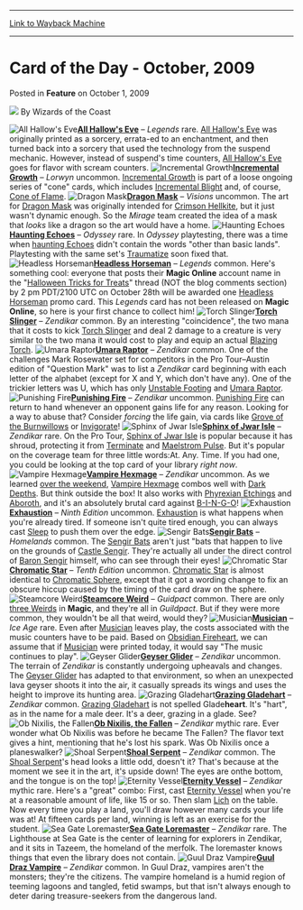 
---
[Link to Wayback Machine](https://web.archive.org/web/20220526000819/https://magic.wizards.com/en/articles/archive/feature/card-day-october-2009-2009-10-01)

[_metadata_:wayback_url]:- "https://magic.wizards.com/en/articles/archive/feature/card-day-october-2009-2009-10-01"
[_metadata_:wayback_raw_url]:- "https://web.archive.org/web/20220526000819id_/https://magic.wizards.com/en/articles/archive/feature/card-day-october-2009-2009-10-01"
[_metadata_:wayback_capture_timestamp]:- "2022-05-26 00:08:19+00:00"
[_metadata_:description]:- "All Hallow's Eve – Legends rare. All Hallow's Eve was originally printed as a sorcery, errata-ed to an enchantment, and then turned back into a sorcery that used the technology from the suspend mechanic. However, instead of suspend's time counters, All Hallow's Eve goes for flavor with scream counters. Incremental Growth – Lorwyn uncommon. Incremental Growth is part of a loose"
[_metadata_:generator]:- "Drupal 7 (http://drupal.org)"
[_metadata_:publish_date]:- "2009-10-01"
---


Card of the Day - October, 2009
===============================



 Posted in **Feature**
 on October 1, 2009 






![](https://media.magic.wizards.com/styles/auth_small/public/images/person/wizards_author.jpg)
By Wizards of the Coast











![All Hallow's Eve](http://gatherer.wizards.com/Handlers/Image.ashx?type=card&name=All+Hallow%27s+Eve)**[All Hallow's Eve](https://gatherer.wizards.com/Pages/Card/Details.aspx?name=All+Hallow%27s+Eve)** – *Legends* rare. [All Hallow's Eve](https://gatherer.wizards.com/Pages/Card/Details.aspx?name=All+Hallow%27s+Eve) was originally printed as a sorcery, errata-ed to an enchantment, and then turned back into a sorcery that used the technology from the suspend mechanic. However, instead of suspend's time counters, [All Hallow's Eve](https://gatherer.wizards.com/Pages/Card/Details.aspx?name=All+Hallow%27s+Eve) goes for flavor with scream counters.
 ![Incremental Growth](http://gatherer.wizards.com/Handlers/Image.ashx?type=card&name=Incremental+Growth)**[Incremental Growth](https://gatherer.wizards.com/Pages/Card/Details.aspx?name=Incremental+Growth)** – *Lorwyn* uncommon. [Incremental Growth](https://gatherer.wizards.com/Pages/Card/Details.aspx?name=Incremental+Growth) is part of a loose ongoing series of "cone" cards, which includes [Incremental Blight](https://gatherer.wizards.com/Pages/Card/Details.aspx?name=Incremental+Blight) and, of course, [Cone of Flame](https://gatherer.wizards.com/Pages/Card/Details.aspx?name=Cone+of+Flame).
 ![Dragon Mask](http://gatherer.wizards.com/Handlers/Image.ashx?type=card&name=Dragon+Mask)**[Dragon Mask](https://gatherer.wizards.com/Pages/Card/Details.aspx?name=Dragon+Mask)** – *Visions* uncommon. The art for [Dragon Mask](https://gatherer.wizards.com/Pages/Card/Details.aspx?name=Dragon+Mask) was originally intended for [Crimson Hellkite](https://gatherer.wizards.com/Pages/Card/Details.aspx?name=Crimson+Hellkite), but it just wasn't dynamic enough. So the *Mirage* team created the idea of a mask that *looks* like a dragon so the art would have a home.
 ![Haunting Echoes](http://gatherer.wizards.com/Handlers/Image.ashx?type=card&name=Haunting+Echoes)**[Haunting Echoes](https://gatherer.wizards.com/Pages/Card/Details.aspx?name=Haunting+Echoes)** – *Odyssey* rare. In *Odyssey* playtesting, there was a time when [haunting Echoes](https://gatherer.wizards.com/Pages/Card/Details.aspx?name=haunting+Echoes) didn't contain the words "other than basic lands". Playtesting with the same set's [Traumatize](http://gatherer.wizards.com/Pages/Card/Details.aspx?&name=Traumatize) soon fixed that.
 ![Headless Horseman](http://gatherer.wizards.com/Handlers/Image.ashx?type=card&name=Headless+Horseman)**[Headless Horseman](https://gatherer.wizards.com/Pages/Card/Details.aspx?name=Headless+Horseman)** – *Legends* common. Here's something cool: everyone that posts their **Magic Online** account name in the "[Halloween Tricks for Treats](http://community.wizards.com/magiconline/go/thread/view/76117/20569561/Halloween_Tricks_for_Treats)" thread (NOT the blog comments section) by 2 pm PDT/2100 UTC on October 28th will be awarded one [Headless Horseman](https://gatherer.wizards.com/Pages/Card/Details.aspx?name=Headless+Horseman) promo card. This *Legends* card has not been released on **Magic Online**, so here is your first chance to collect him! 
 ![Torch Slinger](http://gatherer.wizards.com/Handlers/Image.ashx?type=card&name=Torch+Slinger)**[Torch Slinger](https://gatherer.wizards.com/Pages/Card/Details.aspx?name=Torch+Slinger)** – *Zendikar* common. By an interesting "coincidence", the two mana that it costs to kick [Torch Slinger](https://gatherer.wizards.com/Pages/Card/Details.aspx?name=Torch+Slinger) and deal 2 damage to a creature is very similar to the two mana it would cost to play and equip an actual [Blazing Torch](https://gatherer.wizards.com/Pages/Card/Details.aspx?name=Blazing+Torch).
 ![Umara Raptor](http://gatherer.wizards.com/Handlers/Image.ashx?type=card&name=Umara+Raptor)**[Umara Raptor](https://gatherer.wizards.com/Pages/Card/Details.aspx?name=Umara+Raptor)** – *Zendikar* common. One of the challenges Mark Rosewater set for competitors in the Pro Tour–Austin edition of "Question Mark" was to list a *Zendikar* card beginning with each letter of the alphabet (except for X and Y, which don't have any). One of the trickier letters was U, which has only [Unstable Footing](https://gatherer.wizards.com/Pages/Card/Details.aspx?name=Unstable+Footing) and [Umara Raptor](https://gatherer.wizards.com/Pages/Card/Details.aspx?name=Umara+Raptor).
 ![Punishing Fire](http://gatherer.wizards.com/Handlers/Image.ashx?type=card&name=Punishing+Fire)**[Punishing Fire](https://gatherer.wizards.com/Pages/Card/Details.aspx?name=Punishing+Fire)** – *Zendikar* uncommon. [Punishing Fire](https://gatherer.wizards.com/Pages/Card/Details.aspx?name=Punishing+Fire) can return to hand whenever an opponent gains life for any reason. Looking for a way to abuse that? Consider *forcing* the life gain, via cards like [Grove of the Burnwillows](https://gatherer.wizards.com/Pages/Card/Details.aspx?name=Grove+of+the+Burnwillows) or [Invigorate](https://gatherer.wizards.com/Pages/Card/Details.aspx?name=Invigorate)!
 ![Sphinx of Jwar Isle](http://gatherer.wizards.com/Handlers/Image.ashx?type=card&name=Sphinx+of+Jwar+Isle)**[Sphinx of Jwar Isle](https://gatherer.wizards.com/Pages/Card/Details.aspx?name=Sphinx+of+Jwar+Isle)** – *Zendikar* rare. On the Pro Tour, [Sphinx of Jwar Isle](https://gatherer.wizards.com/Pages/Card/Details.aspx?name=Sphinx+of+Jwar+Isle) is popular because it has shroud, protecting it from [Terminate](https://gatherer.wizards.com/Pages/Card/Details.aspx?name=Terminate) and [Maelstrom Pulse](https://gatherer.wizards.com/Pages/Card/Details.aspx?name=Maelstrom+Pulse). But it's popular on the coverage team for three little words:At. Any. Time. If you had one, you could be looking at the top card of your library *right now*. 
 ![Vampire Hexmage](http://gatherer.wizards.com/Handlers/Image.ashx?type=card&name=Vampire+Hexmage)**[Vampire Hexmage](https://gatherer.wizards.com/Pages/Card/Details.aspx?name=Vampire+Hexmage)** – *Zendikar* uncommon. As we learned [over the weekend](/en/events/coverage/kibler-completes-comeback-austin-victory), [Vampire Hexmage](https://gatherer.wizards.com/Pages/Card/Details.aspx?name=Vampire+Hexmage) combos well with [Dark Depths](https://gatherer.wizards.com/Pages/Card/Details.aspx?name=Dark+Depths). But think outside the box! It also works with [Phyrexian Etchings](https://gatherer.wizards.com/Pages/Card/Details.aspx?name=Phyrexian+Etchings) and [Aboroth](https://gatherer.wizards.com/Pages/Card/Details.aspx?name=Aboroth), and it's an absolutely brutal card against [B-I-N-G-O](https://gatherer.wizards.com/Pages/Card/Details.aspx?name=B-I-N-G-O)!
 ![Exhaustion](http://gatherer.wizards.com/Handlers/Image.ashx?type=card&name=Exhaustion)**[Exhaustion](https://gatherer.wizards.com/Pages/Card/Details.aspx?name=Exhaustion)** – *Ninth Edition* uncommon. [Exhaustion](https://gatherer.wizards.com/Pages/Card/Details.aspx?name=Exhaustion) is what happens when you're already tired. If someone isn't quite tired enough, you can always cast [Sleep](https://gatherer.wizards.com/Pages/Card/Details.aspx?name=Sleep) to push them over the edge.
 ![Sengir Bats](http://gatherer.wizards.com/Handlers/Image.ashx?type=card&name=Sengir+Bats)**[Sengir Bats](https://gatherer.wizards.com/Pages/Card/Details.aspx?name=Sengir+Bats)** – *Homelands* common. The [Sengir Bats](https://gatherer.wizards.com/Pages/Card/Details.aspx?name=Sengir+Bats) aren't just "bats that happen to live on the grounds of [Castle Sengir](https://gatherer.wizards.com/Pages/Card/Details.aspx?name=Castle+Sengir). They're actually all under the direct control of [Baron Sengir](https://gatherer.wizards.com/Pages/Card/Details.aspx?name=Baron+Sengir) himself, who can see through their eyes!
 ![Chromatic Star](http://gatherer.wizards.com/Handlers/Image.ashx?type=card&name=Chromatic+Star)**[Chromatic Star](https://gatherer.wizards.com/Pages/Card/Details.aspx?name=Chromatic+Star)** – *Tenth Edition* uncommon. [Chromatic Star](https://gatherer.wizards.com/Pages/Card/Details.aspx?name=Chromatic+Star) is almost identical to [Chromatic Sphere](https://gatherer.wizards.com/Pages/Card/Details.aspx?name=Chromatic+Sphere), except that it got a wording change to fix an obscure hiccup caused by the timing of the card draw on the sphere.
 ![Steamcore Weird](http://gatherer.wizards.com/Handlers/Image.ashx?type=card&name=Steamcore+Weird)**[Steamcore Weird](https://gatherer.wizards.com/Pages/Card/Details.aspx?name=Steamcore+Weird)** – *Guidpact* common. There are only [three Weirds](http://gatherer.wizards.com/Pages/Search/Default.aspx?action=advanced&subtype=+%5BWeird%5D) in **Magic**, and they're all in *Guildpact*. But if they were more common, they wouldn't be all that weird, would they?
 ![Musician](http://gatherer.wizards.com/Handlers/Image.ashx?type=card&name=Musician)**[Musician](https://gatherer.wizards.com/Pages/Card/Details.aspx?name=Musician)** – *Ice Age* rare. Even after [Musician](https://gatherer.wizards.com/Pages/Card/Details.aspx?name=Musician) leaves play, the costs associated with the music counters have to be paid. Based on [Obsidian Fireheart](https://gatherer.wizards.com/Pages/Card/Details.aspx?name=Obsidian+Fireheart), we can assume that if [Musician](https://gatherer.wizards.com/Pages/Card/Details.aspx?name=Musician) were printed today, it would say "The music continues to play".
 ![Geyser Glider](http://gatherer.wizards.com/Handlers/Image.ashx?type=card&name=Geyser+Glider)**[Geyser Glider](https://gatherer.wizards.com/Pages/Card/Details.aspx?name=Geyser+Glider)** – *Zendikar* uncommon. The terrain of *Zendikar* is constantly undergoing upheavals and changes. The [Geyser Glider](https://gatherer.wizards.com/Pages/Card/Details.aspx?name=Geyser+Glider) has adapted to that environment, so when an unexpected lava geyser shoots it into the air, it casually spreads its wings and uses the height to improve its hunting area.
 ![Grazing Gladehart](http://gatherer.wizards.com/Handlers/Image.ashx?type=card&name=Grazing+Gladehart)**[Grazing Gladehart](https://gatherer.wizards.com/Pages/Card/Details.aspx?name=Grazing+Gladehart)** – *Zendikar* common. [Grazing Gladehart](https://gatherer.wizards.com/Pages/Card/Details.aspx?name=Grazing+Gladehart) is not spelled Glade**heart**. It's "hart", as in the name for a male deer. It's a deer, grazing in a glade. See?
 ![Ob Nixilis, the Fallen](http://gatherer.wizards.com/Handlers/Image.ashx?type=card&name=Ob+Nixilis%2C+the+Fallen)**[Ob Nixilis, the Fallen](https://gatherer.wizards.com/Pages/Card/Details.aspx?name=Ob+Nixilis%2C+the+Fallen)** – *Zendikar* mythic rare. Ever wonder what Ob Nixilis was before he became The Fallen? The flavor text gives a hint, mentioning that he's lost his spark. Was Ob Nixilis once a planeswalker?
 ![Shoal Serpent](http://gatherer.wizards.com/Handlers/Image.ashx?type=card&name=Shoal+Serpent)**[Shoal Serpent](https://gatherer.wizards.com/Pages/Card/Details.aspx?name=Shoal+Serpent)** – *Zendikar* common. The [Shoal Serpent](https://gatherer.wizards.com/Pages/Card/Details.aspx?name=Shoal+Serpent)'s head looks a little odd, doesn't it? That's because at the moment we see it in the art, it's upside down! The eyes are onthe bottom, and the tongue is on the top!
 ![Eternity Vessel](http://gatherer.wizards.com/Handlers/Image.ashx?type=card&name=Eternity+Vessel)**[Eternity Vessel](https://gatherer.wizards.com/Pages/Card/Details.aspx?name=Eternity+Vessel)** – *Zendikar* mythic rare. Here's a "great" combo: First, cast [Eternity Vessel](https://gatherer.wizards.com/Pages/Card/Details.aspx?name=Eternity+Vessel) when you're at a reasonable amount of life, like 15 or so. Then slam [Lich](https://gatherer.wizards.com/Pages/Card/Details.aspx?name=Lich) on the table. Now every time you play a land, you'll draw however many cards your life was at! At fifteen cards per land, winning is left as an exercise for the student.
 ![Sea Gate Loremaster](http://gatherer.wizards.com/Handlers/Image.ashx?type=card&name=Sea+Gate+Loremaster)**[Sea Gate Loremaster](https://gatherer.wizards.com/Pages/Card/Details.aspx?name=Sea+Gate+Loremaster)** – *Zendikar* rare. The Lighthouse at Sea Gate is the center of learning for explorers in Zendikar, and it sits in Tazeem, the homeland of the merfolk. The loremaster knows things that even the library does not contain.
 ![Guul Draz Vampire](http://gatherer.wizards.com/Handlers/Image.ashx?type=card&name=Guul+Draz+Vampire)**[Guul Draz Vampire](https://gatherer.wizards.com/Pages/Card/Details.aspx?name=Guul+Draz+Vampire)** – *Zendikar* common. In Guul Draz, vampires aren't the monsters; they're the citizens. The vampire homeland is a humid region of teeming lagoons and tangled, fetid swamps, but that isn't always enough to deter daring treasure-seekers from the dangerous land.
 





